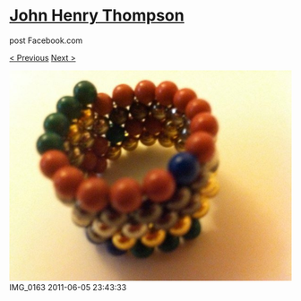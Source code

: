 # [John Henry Thompson](../README.md)
post Facebook.com

[< Previous](2011-06-05-2.md) [Next >](2011-06-05-4.md)

[![](../media/2011-06-05/Magnetic-Balls-IMG_0163.jpg)](../README.md)
IMG_0163
2011-06-05 23:43:33